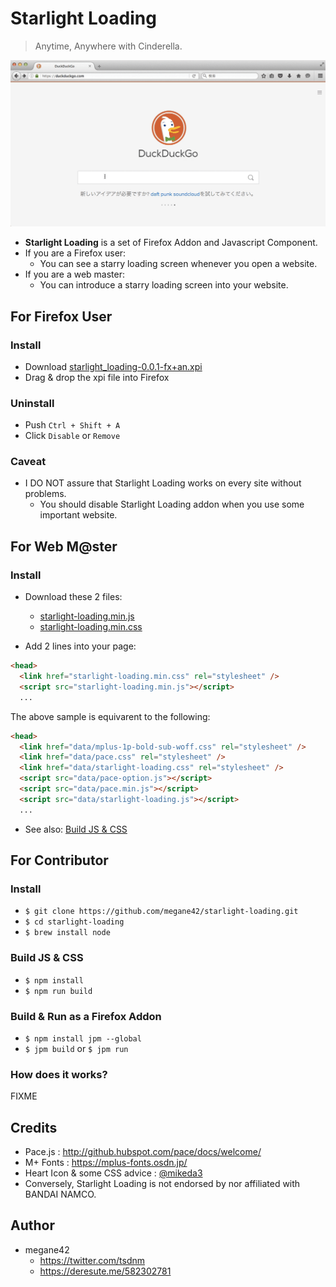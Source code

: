 # Starlight Loading

> Anytime, Anywhere with Cinderella.

![demo](doc/demo.gif)

* **Starlight Loading** is a set of Firefox Addon and Javascript Component.
* If you are a Firefox user:
    * You can see a starry loading screen whenever you open a website.
* If you are a web master:
    * You can introduce a starry loading screen into your website.

## For Firefox User

### Install

* Download [starlight_loading-0.0.1-fx+an.xpi](starlight_loading-0.0.1-fx+an.xpi)
* Drag & drop the xpi file into Firefox

### Uninstall

* Push `Ctrl + Shift + A`
* Click `Disable` or `Remove`

### Caveat

* I DO NOT assure that Starlight Loading works on every site without problems.
    * You should disable Starlight Loading addon when you use some important website.

## For Web M@ster

### Install

* Download these 2 files:
    * [starlight-loading.min.js](starlight-loading.min.js)
    * [starlight-loading.min.css](starlight-loading.min.css)

* Add 2 lines into your page:

```html
<head>
  <link href="starlight-loading.min.css" rel="stylesheet" />
  <script src="starlight-loading.min.js"></script>
  ...
```

The above sample is equivarent to the following:

```html
<head>
  <link href="data/mplus-1p-bold-sub-woff.css" rel="stylesheet" />
  <link href="data/pace.css" rel="stylesheet" />
  <link href="data/starlight-loading.css" rel="stylesheet" />
  <script src="data/pace-option.js"></script>
  <script src="data/pace.min.js"></script>
  <script src="data/starlight-loading.js"></script>
  ...
```

* See also: [Build JS & CSS](#build-js-&-css)

## For Contributor

### Install

* `$ git clone https://github.com/megane42/starlight-loading.git`
* `$ cd starlight-loading`
* `$ brew install node`

### Build JS & CSS

* `$ npm install`
* `$ npm run build`

### Build & Run as a Firefox Addon

* `$ npm install jpm --global`
* `$ jpm build` or `$ jpm run`

### How does it works?

FIXME

## Credits

* Pace.js : http://github.hubspot.com/pace/docs/welcome/
* M+ Fonts : https://mplus-fonts.osdn.jp/
* Heart Icon & some CSS advice : [@mikeda3](https://github.com/mikeda3)
* Conversely, Starlight Loading is not endorsed by nor affiliated with BANDAI NAMCO.

## Author

* megane42
    * https://twitter.com/tsdnm
    * https://deresute.me/582302781
